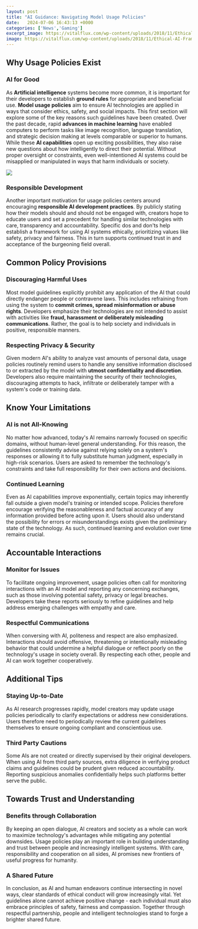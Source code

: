 ```yaml
---
layout: post
title: "AI Guidance: Navigating Model Usage Policies"
date:   2024-07-06 16:43:13 +0000
categories: ['News','Gaming']
excerpt_image: https://vitalflux.com/wp-content/uploads/2018/11/Ethical-AI-Framework-Components.png
image: https://vitalflux.com/wp-content/uploads/2018/11/Ethical-AI-Framework-Components.png
---
```


##  Why Usage Policies Exist
### AI for Good  
As **Artificial intelligence** systems become more common, it is important for their developers to establish **ground rules** for appropriate and beneficial use. **Model usage policies** aim to ensure AI technologies are applied in ways that consider ethics, safety, and social impacts. This first section will explore some of the key reasons such guidelines have been created.
Over the past decade, rapid **advances in machine learning** have enabled computers to perform tasks like image recognition, language translation, and strategic decision making at levels comparable or superior to humans. While these **AI capabilities** open up exciting possibilities, they also raise new questions about how intelligently to direct their potential. Without proper oversight or constraints, even well-intentioned AI systems could be misapplied or manipulated in ways that harm individuals or society. 

![](https://aijourn.com/wp-content/uploads/2023/06/Generative-AI-Image-1.jpg)
### Responsible Development
Another important motivation for usage policies centers around encouraging **responsible AI development practices**. By publicly stating how their models should and should not be engaged with, creators hope to educate users and set a precedent for handling similar technologies with care, transparency and accountability. Specific dos and don'ts help establish a framework for using AI systems ethically, prioritizing values like safety, privacy and fairness. This in turn supports continued trust in and acceptance of the burgeoning field overall.
##  Common Policy Provisions   
### Discouraging Harmful Uses
Most model guidelines explicitly prohibit any application of the AI that could directly endanger people or contravene laws. This includes refraining from using the system to **commit crimes, spread misinformation or abuse rights**. Developers emphasize their technologies are not intended to assist with activities like **fraud, harassment or deliberately misleading communications**. Rather, the goal is to help society and individuals in positive, responsible manners.
### Respecting Privacy & Security 
Given modern AI's ability to analyze vast amounts of personal data, usage policies routinely remind users to handle any sensitive information disclosed to or extracted by the model with **utmost confidentiality and discretion**. Developers also require maintaining the security of their technologies, discouraging attempts to hack, infiltrate or deliberately tamper with a system's code or training data. 
##  Know Your Limitations  
### AI is not All-Knowing
No matter how advanced, today's AI remains narrowly focused on specific domains, without human-level general understanding. For this reason, the guidelines consistently advise against relying solely on a system's responses or allowing it to fully substitute human judgment, especially in high-risk scenarios. Users are asked to remember the technology's constraints and take full responsibility for their own actions and decisions. 
### Continued Learning  
Even as AI capabilities improve exponentially, certain topics may inherently fall outside a given model's training or intended scope. Policies therefore encourage verifying the reasonableness and factual accuracy of any information provided before acting upon it. Users should also understand the possibility for errors or misunderstandings exists given the preliminary state of the technology. As such, continued learning and evolution over time remains crucial.
##  Accountable Interactions
### Monitor for Issues
To facilitate ongoing improvement, usage policies often call for monitoring interactions with an AI model and reporting any concerning exchanges, such as those involving potential safety, privacy or legal breaches. Developers take these reports seriously to refine guidelines and help address emerging challenges with empathy and care. 
### Respectful Communications  
When conversing with AI, politeness and respect are also emphasized. Interactions should avoid offensive, threatening or intentionally misleading behavior that could undermine a helpful dialogue or reflect poorly on the technology's usage in society overall. By respecting each other, people and AI can work together cooperatively.
##  Additional Tips  
### Staying Up-to-Date  
As AI research progresses rapidly, model creators may update usage policies periodically to clarify expectations or address new considerations. Users therefore need to periodically review the current guidelines themselves to ensure ongoing compliant and conscientious use. 
### Third Party Cautions
Some AIs are not created or directly supervised by their original developers. When using AI from third party sources, extra diligence in verifying product claims and guidelines could be prudent given reduced accountability. Reporting suspicious anomalies confidentially helps such platforms better serve the public. 
##  Towards Trust and Understanding  
### Benefits through Collaboration
By keeping an open dialogue, AI creators and society as a whole can work to maximize technology's advantages while mitigating any potential downsides. Usage policies play an important role in building understanding and trust between people and increasingly intelligent systems. With care, responsibility and cooperation on all sides, AI promises new frontiers of useful progress for humanity.
### A Shared Future  
In conclusion, as AI and human endeavors continue intersecting in novel ways, clear standards of ethical conduct will grow increasingly vital. Yet guidelines alone cannot achieve positive change - each individual must also embrace principles of safety, fairness and compassion. Together through respectful partnership, people and intelligent technologies stand to forge a brighter shared future.